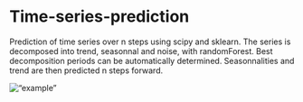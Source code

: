 # Time-series-prediction

Prediction of time series over n steps using scipy and sklearn.
The series is decomposed into trend, seasonnal and noise, with randomForest. Best decomposition periods can be automatically determined. 
Seasonnalities and trend are then predicted n steps forward.

<img width=“964” alt=“example” src=“https://github.com/Prevost-Guillaume/Time-series-prediction/blob/main/images/Beer%20sales.png”>
